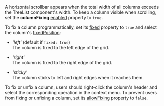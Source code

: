 A horizontal scrollbar appears when the total width of all columns exceeds the TreeList component's width. To keep a column visible when scrolling, set the **columnFixing**.[enabled](/Documentation/ApiReference/UI_Components/dxTreeList/Configuration/columnFixing/#enabled) property to `true`.

To fix a column programmatically, set its [fixed](/Documentation/ApiReference/UI_Components/dxTreeList/Configuration/columns/#fixed) property to `true` and select the column's [fixedPosition](/Documentation/ApiReference/UI_Components/dxTreeList/Configuration/columns/#fixedPosition):

- *'left'* (default if `fixed: true`)    
The column is fixed to the left edge of the grid.

- *'right'*    
The column is fixed to the right edge of the grid.

- *'sticky'*    
The column sticks to left and right edges when it reaches them.

To fix or unfix a column, users should right-click the column's header and select the corresponding operation in the context menu. To prevent users from fixing or unfixing a column, set its [allowFixing](/Documentation/ApiReference/UI_Components/dxTreeList/Configuration/columns/#allowFixing) property to `false`.
<!--split-->
